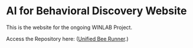 # AI for Behavioral Discovery Website

This is the website for the ongoing WINLAB Project. 

Access the Repository here:
([Unified Bee Runner](https://github.com/Elias2660/Unified-bee-Runner).)


